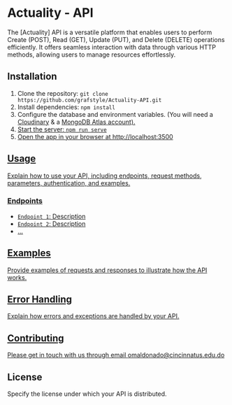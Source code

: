 # Actuality - API

The [Actuality] API is a versatile platform that enables users to perform Create (POST), Read (GET), Update (PUT), and Delete (DELETE) operations efficiently. It offers seamless interaction with data through various HTTP methods, allowing users to manage resources effortlessly.

## Installation

1. Clone the repository: `git clone https://github.com/grafstyle/Actuality-API.git`
2. Install dependencies: `npm install`
3. Configure the database and environment variables. (You will need a <a href="https://cloudinary.com/">Cloudinary</a> & a <a href="https://www.mongodb.com/atlas/database">MongoDB Atlas account).
4. Start the server: `npm run serve`
5. Open the app in your browser at http://localhost:3500


## Usage

Explain how to use your API, including endpoints, request methods, parameters, authentication, and examples.

### Endpoints

- `Endpoint 1`: Description
- `Endpoint 2`: Description
- ...


## Examples

Provide examples of requests and responses to illustrate how the API works.

## Error Handling

Explain how errors and exceptions are handled by your API.

## Contributing

Please get in touch with us through email omaldonado@cincinnatus.edu.do

## License

Specify the license under which your API is distributed.
